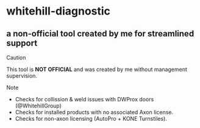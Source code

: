 # whitehill-diagnostic
## a non-official tool created by me for streamlined support

> [!CAUTION]
> This tool is <b>NOT OFFICIAL</b> and was created by me without management supervision.

> [!NOTE]
> - Checks for collission & weld issues with DWProx doors (@WhitehillGroup)
> - Checks for installed products with no associated Axon license.
> - Checks for non-axon licensing (AutoPro + KONE Turnstiles).
